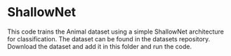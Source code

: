 # ShallowNet

This code trains the Animal dataset using a simple ShallowNet architecture for classification.
The dataset can be found in the datasets repository. Download the dataset and add it in this folder and run the code.
